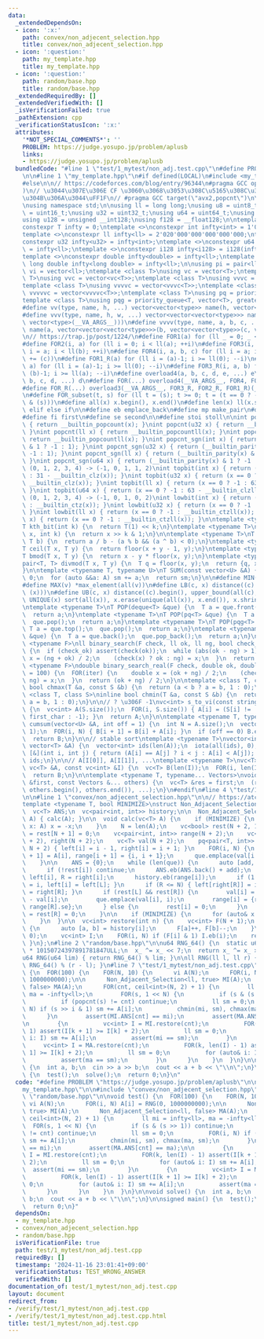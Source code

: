 ```yaml
---
data:
  _extendedDependsOn:
  - icon: ':x:'
    path: convex/non_adjecent_selection.hpp
    title: convex/non_adjecent_selection.hpp
  - icon: ':question:'
    path: my_template.hpp
    title: my_template.hpp
  - icon: ':question:'
    path: random/base.hpp
    title: random/base.hpp
  _extendedRequiredBy: []
  _extendedVerifiedWith: []
  _isVerificationFailed: true
  _pathExtension: cpp
  _verificationStatusIcon: ':x:'
  attributes:
    '*NOT_SPECIAL_COMMENTS*': ''
    PROBLEM: https://judge.yosupo.jp/problem/aplusb
    links:
    - https://judge.yosupo.jp/problem/aplusb
  bundledCode: "#line 1 \"test/1_mytest/non_adj.test.cpp\"\n#define PROBLEM \"https://judge.yosupo.jp/problem/aplusb\"\
    \n\n#line 1 \"my_template.hpp\"\n#if defined(LOCAL)\n#include <my_template_compiled.hpp>\n\
    #else\n\n// https://codeforces.com/blog/entry/96344\n#pragma GCC optimize(\"Ofast,unroll-loops\"\
    )\n// \u3044\u307E\u306E CF \u3060\u3068\u3053\u308C\u5165\u308C\u308B\u3068\u52D5\
    \u304B\u306A\u3044\uFF1F\n// #pragma GCC target(\"avx2,popcnt\")\n\n#include <bits/stdc++.h>\n\
    \nusing namespace std;\n\nusing ll = long long;\nusing u8 = uint8_t;\nusing u16\
    \ = uint16_t;\nusing u32 = uint32_t;\nusing u64 = uint64_t;\nusing i128 = __int128;\n\
    using u128 = unsigned __int128;\nusing f128 = __float128;\n\ntemplate <class T>\n\
    constexpr T infty = 0;\ntemplate <>\nconstexpr int infty<int> = 1'010'000'000;\n\
    template <>\nconstexpr ll infty<ll> = 2'020'000'000'000'000'000;\ntemplate <>\n\
    constexpr u32 infty<u32> = infty<int>;\ntemplate <>\nconstexpr u64 infty<u64>\
    \ = infty<ll>;\ntemplate <>\nconstexpr i128 infty<i128> = i128(infty<ll>) * 2'000'000'000'000'000'000;\n\
    template <>\nconstexpr double infty<double> = infty<ll>;\ntemplate <>\nconstexpr\
    \ long double infty<long double> = infty<ll>;\n\nusing pi = pair<ll, ll>;\nusing\
    \ vi = vector<ll>;\ntemplate <class T>\nusing vc = vector<T>;\ntemplate <class\
    \ T>\nusing vvc = vector<vc<T>>;\ntemplate <class T>\nusing vvvc = vector<vvc<T>>;\n\
    template <class T>\nusing vvvvc = vector<vvvc<T>>;\ntemplate <class T>\nusing\
    \ vvvvvc = vector<vvvvc<T>>;\ntemplate <class T>\nusing pq = priority_queue<T>;\n\
    template <class T>\nusing pqg = priority_queue<T, vector<T>, greater<T>>;\n\n\
    #define vv(type, name, h, ...) vector<vector<type>> name(h, vector<type>(__VA_ARGS__))\n\
    #define vvv(type, name, h, w, ...) vector<vector<vector<type>>> name(h, vector<vector<type>>(w,\
    \ vector<type>(__VA_ARGS__)))\n#define vvvv(type, name, a, b, c, ...) \\\n  vector<vector<vector<vector<type>>>>\
    \ name(a, vector<vector<vector<type>>>(b, vector<vector<type>>(c, vector<type>(__VA_ARGS__))))\n\
    \n// https://trap.jp/post/1224/\n#define FOR1(a) for (ll _ = 0; _ < ll(a); ++_)\n\
    #define FOR2(i, a) for (ll i = 0; i < ll(a); ++i)\n#define FOR3(i, a, b) for (ll\
    \ i = a; i < ll(b); ++i)\n#define FOR4(i, a, b, c) for (ll i = a; i < ll(b); i\
    \ += (c))\n#define FOR1_R(a) for (ll i = (a)-1; i >= ll(0); --i)\n#define FOR2_R(i,\
    \ a) for (ll i = (a)-1; i >= ll(0); --i)\n#define FOR3_R(i, a, b) for (ll i =\
    \ (b)-1; i >= ll(a); --i)\n#define overload4(a, b, c, d, e, ...) e\n#define overload3(a,\
    \ b, c, d, ...) d\n#define FOR(...) overload4(__VA_ARGS__, FOR4, FOR3, FOR2, FOR1)(__VA_ARGS__)\n\
    #define FOR_R(...) overload3(__VA_ARGS__, FOR3_R, FOR2_R, FOR1_R)(__VA_ARGS__)\n\
    \n#define FOR_subset(t, s) for (ll t = (s); t >= 0; t = (t == 0 ? -1 : (t - 1)\
    \ & (s)))\n#define all(x) x.begin(), x.end()\n#define len(x) ll(x.size())\n#define\
    \ elif else if\n\n#define eb emplace_back\n#define mp make_pair\n#define mt make_tuple\n\
    #define fi first\n#define se second\n\n#define stoi stoll\n\nint popcnt(int x)\
    \ { return __builtin_popcount(x); }\nint popcnt(u32 x) { return __builtin_popcount(x);\
    \ }\nint popcnt(ll x) { return __builtin_popcountll(x); }\nint popcnt(u64 x) {\
    \ return __builtin_popcountll(x); }\nint popcnt_sgn(int x) { return (__builtin_parity(x)\
    \ & 1 ? -1 : 1); }\nint popcnt_sgn(u32 x) { return (__builtin_parity(x) & 1 ?\
    \ -1 : 1); }\nint popcnt_sgn(ll x) { return (__builtin_parity(x) & 1 ? -1 : 1);\
    \ }\nint popcnt_sgn(u64 x) { return (__builtin_parity(x) & 1 ? -1 : 1); }\n//\
    \ (0, 1, 2, 3, 4) -> (-1, 0, 1, 1, 2)\nint topbit(int x) { return (x == 0 ? -1\
    \ : 31 - __builtin_clz(x)); }\nint topbit(u32 x) { return (x == 0 ? -1 : 31 -\
    \ __builtin_clz(x)); }\nint topbit(ll x) { return (x == 0 ? -1 : 63 - __builtin_clzll(x));\
    \ }\nint topbit(u64 x) { return (x == 0 ? -1 : 63 - __builtin_clzll(x)); }\n//\
    \ (0, 1, 2, 3, 4) -> (-1, 0, 1, 0, 2)\nint lowbit(int x) { return (x == 0 ? -1\
    \ : __builtin_ctz(x)); }\nint lowbit(u32 x) { return (x == 0 ? -1 : __builtin_ctz(x));\
    \ }\nint lowbit(ll x) { return (x == 0 ? -1 : __builtin_ctzll(x)); }\nint lowbit(u64\
    \ x) { return (x == 0 ? -1 : __builtin_ctzll(x)); }\n\ntemplate <typename T>\n\
    T kth_bit(int k) {\n  return T(1) << k;\n}\ntemplate <typename T>\nbool has_kth_bit(T\
    \ x, int k) {\n  return x >> k & 1;\n}\n\ntemplate <typename T>\nT floor(T a,\
    \ T b) {\n  return a / b - (a % b && (a ^ b) < 0);\n}\ntemplate <typename T>\n\
    T ceil(T x, T y) {\n  return floor(x + y - 1, y);\n}\ntemplate <typename T>\n\
    T bmod(T x, T y) {\n  return x - y * floor(x, y);\n}\ntemplate <typename T>\n\
    pair<T, T> divmod(T x, T y) {\n  T q = floor(x, y);\n  return {q, x - q * y};\n\
    }\n\ntemplate <typename T, typename U>\nT SUM(const vector<U> &A) {\n  T sm =\
    \ 0;\n  for (auto &&a: A) sm += a;\n  return sm;\n}\n\n#define MIN(v) *min_element(all(v))\n\
    #define MAX(v) *max_element(all(v))\n#define LB(c, x) distance((c).begin(), lower_bound(all(c),\
    \ (x)))\n#define UB(c, x) distance((c).begin(), upper_bound(all(c), (x)))\n#define\
    \ UNIQUE(x) sort(all(x)), x.erase(unique(all(x)), x.end()), x.shrink_to_fit()\n\
    \ntemplate <typename T>\nT POP(deque<T> &que) {\n  T a = que.front();\n  que.pop_front();\n\
    \  return a;\n}\ntemplate <typename T>\nT POP(pq<T> &que) {\n  T a = que.top();\n\
    \  que.pop();\n  return a;\n}\ntemplate <typename T>\nT POP(pqg<T> &que) {\n \
    \ T a = que.top();\n  que.pop();\n  return a;\n}\ntemplate <typename T>\nT POP(vc<T>\
    \ &que) {\n  T a = que.back();\n  que.pop_back();\n  return a;\n}\n\ntemplate\
    \ <typename F>\nll binary_search(F check, ll ok, ll ng, bool check_ok = true)\
    \ {\n  if (check_ok) assert(check(ok));\n  while (abs(ok - ng) > 1) {\n    auto\
    \ x = (ng + ok) / 2;\n    (check(x) ? ok : ng) = x;\n  }\n  return ok;\n}\ntemplate\
    \ <typename F>\ndouble binary_search_real(F check, double ok, double ng, int iter\
    \ = 100) {\n  FOR(iter) {\n    double x = (ok + ng) / 2;\n    (check(x) ? ok :\
    \ ng) = x;\n  }\n  return (ok + ng) / 2;\n}\n\ntemplate <class T, class S>\ninline\
    \ bool chmax(T &a, const S &b) {\n  return (a < b ? a = b, 1 : 0);\n}\ntemplate\
    \ <class T, class S>\ninline bool chmin(T &a, const S &b) {\n  return (a > b ?\
    \ a = b, 1 : 0);\n}\n\n// ? \u306F -1\nvc<int> s_to_vi(const string &S, char first_char)\
    \ {\n  vc<int> A(S.size());\n  FOR(i, S.size()) { A[i] = (S[i] != '?' ? S[i] -\
    \ first_char : -1); }\n  return A;\n}\n\ntemplate <typename T, typename U>\nvector<T>\
    \ cumsum(vector<U> &A, int off = 1) {\n  int N = A.size();\n  vector<T> B(N +\
    \ 1);\n  FOR(i, N) { B[i + 1] = B[i] + A[i]; }\n  if (off == 0) B.erase(B.begin());\n\
    \  return B;\n}\n\n// stable sort\ntemplate <typename T>\nvector<int> argsort(const\
    \ vector<T> &A) {\n  vector<int> ids(len(A));\n  iota(all(ids), 0);\n  sort(all(ids),\
    \ [&](int i, int j) { return (A[i] == A[j] ? i < j : A[i] < A[j]); });\n  return\
    \ ids;\n}\n\n// A[I[0]], A[I[1]], ...\ntemplate <typename T>\nvc<T> rearrange(const\
    \ vc<T> &A, const vc<int> &I) {\n  vc<T> B(len(I));\n  FOR(i, len(I)) B[i] = A[I[i]];\n\
    \  return B;\n}\n\ntemplate <typename T, typename... Vectors>\nvoid concat(vc<T>\
    \ &first, const Vectors &... others) {\n  vc<T> &res = first;\n  (res.insert(res.end(),\
    \ others.begin(), others.end()), ...);\n}\n#endif\n#line 4 \"test/1_mytest/non_adj.test.cpp\"\
    \n\n#line 1 \"convex/non_adjecent_selection.hpp\"\n\n// https://atcoder.jp/contests/joisc2018/tasks/joisc2018_j\n\
    template <typename T, bool MINIMIZE>\nstruct Non_Adjacent_Selection {\n  int N;\n\
    \  vc<T> ANS;\n  vc<pair<int, int>> history;\n\n  Non_Adjacent_Selection(vc<T>&\
    \ A) { calc(A); }\n\n  void calc(vc<T> A) {\n    if (MINIMIZE) {\n      for (auto&\
    \ x: A) x = -x;\n    }\n    N = len(A);\n    vc<bool> rest(N + 2, 1);\n    rest[0]\
    \ = rest[N + 1] = 0;\n    vc<pair<int, int>> range(N + 2);\n    vc<int> left(N\
    \ + 2), right(N + 2);\n    vc<T> val(N + 2);\n    pq<pair<T, int>> que;\n    FOR(i,\
    \ N + 2) { left[i] = i - 1, right[i] = i + 1; }\n    FOR(i, N) {\n      val[i\
    \ + 1] = A[i], range[i + 1] = {i, i + 1};\n      que.emplace(val[i + 1], i + 1);\n\
    \    }\n\n    ANS = {0};\n    while (len(que)) {\n      auto [add, i] = POP(que);\n\
    \      if (!rest[i]) continue;\n      ANS.eb(ANS.back() + add);\n      int L =\
    \ left[i], R = right[i];\n      history.eb(range[i]);\n      if (1 <= L) { right[left[L]]\
    \ = i, left[i] = left[L]; }\n      if (R <= N) { left[right[R]] = i, right[i]\
    \ = right[R]; }\n      if (rest[L] && rest[R]) {\n        val[i] = val[L] + val[R]\
    \ - val[i];\n        que.emplace(val[i], i);\n        range[i] = {range[L].fi,\
    \ range[R].se};\n      } else {\n        rest[i] = 0;\n      }\n      rest[L]\
    \ = rest[R] = 0;\n    }\n\n    if (MINIMIZE) {\n      for (auto& x: ANS) x = -x;\n\
    \    }\n  }\n\n  vc<int> restore(int n) {\n    vc<int> F(N + 1);\n    FOR(i, n)\
    \ {\n      auto [a, b] = history[i];\n      F[a]++, F[b]--;\n    }\n    F = cumsum<int>(F,\
    \ 0);\n    vc<int> I;\n    FOR(i, N) if (F[i] & 1) I.eb(i);\n    return I;\n \
    \ }\n};\n#line 2 \"random/base.hpp\"\n\nu64 RNG_64() {\n  static u64 x_ = u64(chrono::duration_cast<chrono::nanoseconds>(chrono::high_resolution_clock::now().time_since_epoch()).count())\
    \ * 10150724397891781847ULL;\n  x_ ^= x_ << 7;\n  return x_ ^= x_ >> 9;\n}\n\n\
    u64 RNG(u64 lim) { return RNG_64() % lim; }\n\nll RNG(ll l, ll r) { return l +\
    \ RNG_64() % (r - l); }\n#line 7 \"test/1_mytest/non_adj.test.cpp\"\n\nvoid test()\
    \ {\n  FOR(100) {\n    FOR(N, 10) {\n      vi A(N);\n      FOR(i, N) A[i] = RNG(0,\
    \ 1000000000);\n\n      Non_Adjacent_Selection<ll, true> MI(A);\n      Non_Adjacent_Selection<ll,\
    \ false> MA(A);\n      FOR(cnt, ceil<int>(N, 2) + 1) {\n        ll mi = infty<ll>,\
    \ ma = -infty<ll>;\n        FOR(s, 1 << N) {\n          if (s & (s >> 1)) continue;\n\
    \          if (popcnt(s) != cnt) continue;\n          ll sm = 0;\n          FOR(i,\
    \ N) if (s >> i & 1) sm += A[i];\n          chmin(mi, sm), chmax(ma, sm);\n  \
    \      }\n        assert(MI.ANS[cnt] == mi);\n        assert(MA.ANS[cnt] == ma);\n\
    \n        {\n          vc<int> I = MI.restore(cnt);\n          FOR(k, len(I) -\
    \ 1) assert(I[k + 1] >= I[k] + 2);\n          ll sm = 0;\n          for (auto&\
    \ i: I) sm += A[i];\n          assert(mi == sm);\n        }\n        {\n     \
    \     vc<int> I = MA.restore(cnt);\n          FOR(k, len(I) - 1) assert(I[k +\
    \ 1] >= I[k] + 2);\n          ll sm = 0;\n          for (auto& i: I) sm += A[i];\n\
    \          assert(ma == sm);\n        }\n      }\n    }\n  }\n}\n\nvoid solve()\
    \ {\n  int a, b;\n  cin >> a >> b;\n  cout << a + b << \"\\n\";\n}\n\nsigned main()\
    \ {\n  test();\n  solve();\n  return 0;\n}\n"
  code: "#define PROBLEM \"https://judge.yosupo.jp/problem/aplusb\"\n\n#include \"\
    my_template.hpp\"\n\n#include \"convex/non_adjecent_selection.hpp\"\n#include\
    \ \"random/base.hpp\"\n\nvoid test() {\n  FOR(100) {\n    FOR(N, 10) {\n     \
    \ vi A(N);\n      FOR(i, N) A[i] = RNG(0, 1000000000);\n\n      Non_Adjacent_Selection<ll,\
    \ true> MI(A);\n      Non_Adjacent_Selection<ll, false> MA(A);\n      FOR(cnt,\
    \ ceil<int>(N, 2) + 1) {\n        ll mi = infty<ll>, ma = -infty<ll>;\n      \
    \  FOR(s, 1 << N) {\n          if (s & (s >> 1)) continue;\n          if (popcnt(s)\
    \ != cnt) continue;\n          ll sm = 0;\n          FOR(i, N) if (s >> i & 1)\
    \ sm += A[i];\n          chmin(mi, sm), chmax(ma, sm);\n        }\n        assert(MI.ANS[cnt]\
    \ == mi);\n        assert(MA.ANS[cnt] == ma);\n\n        {\n          vc<int>\
    \ I = MI.restore(cnt);\n          FOR(k, len(I) - 1) assert(I[k + 1] >= I[k] +\
    \ 2);\n          ll sm = 0;\n          for (auto& i: I) sm += A[i];\n        \
    \  assert(mi == sm);\n        }\n        {\n          vc<int> I = MA.restore(cnt);\n\
    \          FOR(k, len(I) - 1) assert(I[k + 1] >= I[k] + 2);\n          ll sm =\
    \ 0;\n          for (auto& i: I) sm += A[i];\n          assert(ma == sm);\n  \
    \      }\n      }\n    }\n  }\n}\n\nvoid solve() {\n  int a, b;\n  cin >> a >>\
    \ b;\n  cout << a + b << \"\\n\";\n}\n\nsigned main() {\n  test();\n  solve();\n\
    \  return 0;\n}"
  dependsOn:
  - my_template.hpp
  - convex/non_adjecent_selection.hpp
  - random/base.hpp
  isVerificationFile: true
  path: test/1_mytest/non_adj.test.cpp
  requiredBy: []
  timestamp: '2024-11-16 23:01:41+09:00'
  verificationStatus: TEST_WRONG_ANSWER
  verifiedWith: []
documentation_of: test/1_mytest/non_adj.test.cpp
layout: document
redirect_from:
- /verify/test/1_mytest/non_adj.test.cpp
- /verify/test/1_mytest/non_adj.test.cpp.html
title: test/1_mytest/non_adj.test.cpp
---
```


